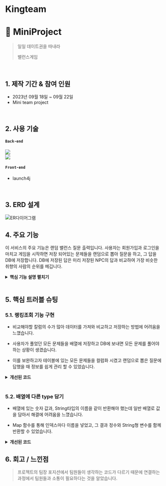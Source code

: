 # Kingteam

# :pushpin: MiniProject
> 일일 데이트권을 따내라 
>
> 밸런스게임

</br>

## 1. 제작 기간 & 참여 인원
- 2023년 09월 18일 ~ 09월 22일
- Mini team project

</br>

## 2. 사용 기술
#### `Back-end`

<div>
  <img src="https://img.shields.io/badge/Java-%23008080?logo=Java&logoColor=gold"/>
  </br>
  <img src="https://img.shields.io/badge/Oracle-%23F80000?logo=Oracle"/>
</div>

#### `Front-end`
  - launch4j

</br>

## 3. ERD 설계
![ER다이어그램](https://github.com/KIMGUUNI/Kingteam/assets/142488092/c9e60a75-8172-435c-ab31-6cf3c12854b2)



## 4. 주요 기능
이 서비스의 주요 기능은 랜덤 밸런스 질문 출력입니다.
사용자는 회원가입과 로그인을 마치고 게임을 시작하면 저장 되어있는 문제들을 랜덤으로 뽑아 질문을 하고,
그 답을 DB에 저장합니다.
DB에 저장된 답은 미리 저장된 NPC의 답과 비교하여 가장 비슷한 취향의 사람의 순위를 메깁니다.

<details>
<summary><b>핵심 기능 설명 펼치기</b></summary>
<div markdown="1">

### 4.1. 전체 흐름
![image](https://github.com/KIMGUUNI/Kingteam/assets/142488092/e50ef0de-3876-4fcd-b2b2-a6aafecff394)


### 4.2. 시작화면

<p align="center"><img src="https://github.com/KIMGUUNI/Kingteam/assets/142488092/33a61329-592c-4fdd-bec8-c607840d1d6d" width="300" height="450"/></p>


- **그림문자 출력** 📌 [코드 확인](https://github.com/KIMGUUNI/Kingteam/blob/master/Question/src/question/Question.java)
  - Thread를 이용하여 문자를 순서대로 출력하여 그림처럼 구현하였습니다.
  

- **mp3파일 출력** :pushpin: [코드 확인]()
  - 그림문자가 끝나면 배경음악이 나오게 mp3파일을 재생합니다.
 
    </br>

### 4.3. 메인화면

![image](https://github.com/KIMGUUNI/Kingteam/assets/142488092/0782d1a6-f798-4e47-b980-a6f6c27412cd)


- **회원 정보 DB저장** :pushpin: [코드 확인]
  - 회원가입과 로그인 회원탈퇴 등 회원 정보들을 DB에 저장하고 관리합니다.

</br>

### 4.4. Service

![image](https://github.com/KIMGUUNI/Kingteam/assets/142488092/9cb846fb-aa26-46e0-886b-8e97b3b6edb1)


- **랜덤 질문 출력** :pushpin: [코드 확인]()
  - 사용자가 40개의 질문 중 일부를 랜덤으로 추출해 질문을 하고 답을 DB에 저장합니다
 
    </br>

  ![image](https://github.com/KIMGUUNI/Kingteam/assets/142488092/a97b255c-74da-437a-8a0d-d0be031028eb)



- **랭킹 조회** :pushpin: [코드 확인]()
  - 모든 질문이 끝나면 미리 저장되어있는 NPC의 답을 비교하고 가장 비슷한 답을 한 사람의 순위를 보여줍니다.

 </br>

 ![image](https://github.com/KIMGUUNI/Kingteam/assets/142488092/d2d37032-4aa6-406d-8466-0739af209f7c)


- **문제 조회** :pushpin: [코드 확인]()
  - 사용자가 풀었던 문제와 풀지 않은 문제를 구분하여 출력합니다.

- **질문 초기화** :pushpin: [코드 확인]()
  - 사용자의 질문 정보를 모두 초기화합니다.



</div>
</details>

</br>

## 5. 핵심 트러블 슈팅
### 5.1. 랭킹조회 기능 구현
- 비교해야할 칼럼의 수가 많아 데이터를 가져와 비교하고 저장하는 방법에 어려움을 느꼈습니다.
  
- 사용자가 풀었던 모든 문제들을 배열에 저장하고 DB에 보내면 모든 문제를 풀어야 하는 상황이 생겼습니다.

- 이를 보완하고자 테이블에 있는 모든 문제들을 컬럼화 시켰고 랜덤으로 뽑은 질문에 답했을 때 정보를 쉽게 관리 할 수 있었습니다.


<details>
<summary><b>개선된 코드</b></summary>
<div markdown="1">

~~~java
// 사용자가 선택한 답 업데이트 메소드
	public void updateAns(MemberDTO dto, int num, int ans) {
		try {
			// db연결
			getConn();
			String ansNum = "u_q" + num;
			String sql = "UPDATE USER_INFO SET " + ansNum + " = ? WHERE ID = ?";

			psmt = conn.prepareStatement(sql);

			psmt.setInt(1, ans);
			psmt.setString(2, dto.getMyId());

			psmt.executeUpdate();

		} catch (Exception e) {
			e.printStackTrace();
			System.out.println("죄송합니다. 다시한번 실행해주세요.");
		} finally {
			getClose();
		}
	}
~~~

</div>
</details>

</br>

### 5.2. 배열에 다른 type 담기
- 배열에 있는 숫자 값과, String타입의 이름을 같이 반환해야 했는데 일반 배열로 값을 담아서 해결에 어려움을 느꼈습니다.

- Map 함수를 통해 인덱스마다 이름을 넣었고, 그 결과 정수와 String형 변수를 함께 반환할 수 있었습니다.

<details>
<summary><b>개선된 코드</b></summary>
<div markdown="1">

~~~java
Map<Integer, String> nameMap = new HashMap<>();

			nameMap.put(1, "김건휘");
			nameMap.put(2, "김찬혁");
			nameMap.put(3, "박범석");
			nameMap.put(4, "박형찬");
			nameMap.put(5, "이하연");
			nameMap.put(6, "조원제");

			Score[0] = nameArray(user, gun);
			Score[1] = nameArray(user, kim);
			Score[2] = nameArray(user, bum);
			Score[3] = nameArray(user, park);
			Score[4] = nameArray(user, lee);
			Score[5] = nameArray(user, jo);

			String Lank = "UPDATE RANK_INFO SET 김건휘 = ?, 김찬혁 = ?, 박범석 = ?, 박형찬 = ?, 이하연 = ?, 조원제 = ? WHERE ID = ?";

			psmt = conn.prepareStatement(Lank);

			psmt.setInt(1, Math.round(Score[0] * 100 / length));
			psmt.setInt(2, Math.round(Score[1] * 100 / length));
			psmt.setInt(3, Math.round(Score[2] * 100 / length));
			psmt.setInt(4, Math.round(Score[3] * 100 / length));
			psmt.setInt(5, Math.round(Score[4] * 100 / length));
			psmt.setInt(6, Math.round(Score[5] * 100 / length));
			psmt.setString(7, dto.getMyId());

			row = psmt.executeUpdate();

			int temp = 0;

			for (int i = 0; i < Score.length - 1; i++) {
				for (int j = i + 1; j < Score.length; j++) {
					if (Score[i] < Score[j]) {
						int tempScore = Score[i];
						Score[i] = Score[j];
						Score[j] = tempScore;

						String tempName = nameMap.get(i + 1);
						nameMap.put(i + 1, nameMap.get(j + 1));
						nameMap.put(j + 1, tempName);
					}
				}

			}
~~~

</div>
</details>


## 6. 회고 / 느낀점
>프로젝트의 팀장 포지션에서 팀원들이 생각하는 코드가 다르기 때문에 연결하는 과정에서 팀원들과 소통이 필요하다는 것을 알았습니다.
>
